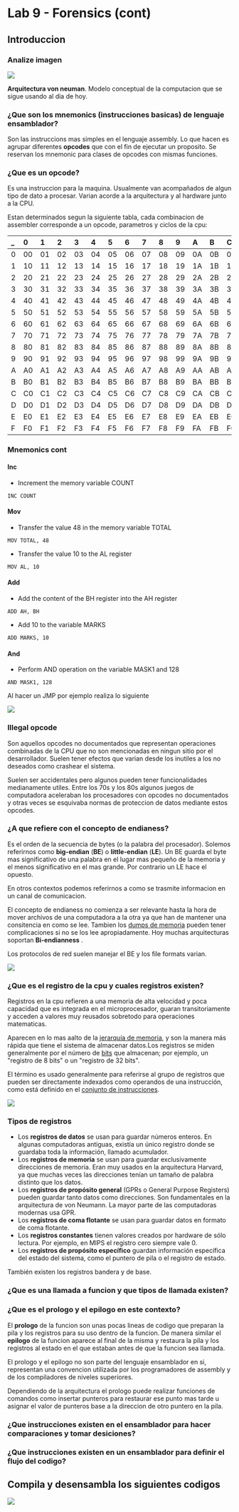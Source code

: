 # Lab 9 - Forensics \(cont\)

## Introduccion

### Analize imagen

![](../.gitbook/assets/imagen%20%28465%29.png)

**Arquitectura von neuman**. Modelo conceptual de la computacion que se sigue usando al dia de hoy.



### ¿Que son los mnemonics \(instrucciones basicas\) de lenguaje ensamblador?

Son las instruccions mas simples en el lenguaje assembly.  Lo que hacen es agrupar diferentes **opcodes** que con el fin de ejecutar un proposito. Se reservan los mnemonic para clases de opcodes con mismas funciones.

### ¿Que es un opcode?

Es una instruccion para la maquina. Usualmente van acompañados de algun tipo de dato a procesar. Varian acorde a la arquitectura y al hardware junto a la CPU. 

Estan determinados segun la siguiente tabla, cada combinacion de assembler corresponde a un opcode, parametros y ciclos de la cpu:

| \_ | 0 | 1 | 2 | 3 | 4 | 5 | 6 | 7 | 8 | 9 | A | B | C | D | E | F |
| :--- | :--- | :--- | :--- | :--- | :--- | :--- | :--- | :--- | :--- | :--- | :--- | :--- | :--- | :--- | :--- | :--- |
| 0 | 00 | 01 | 02 | 03 | 04 | 05 | 06 | 07 | 08 | 09 | 0A | 0B | 0C | 0D | 0E | 0F |
| 1 | 10 | 11 | 12 | 13 | 14 | 15 | 16 | 17 | 18 | 19 | 1A | 1B | 1C | 1D | 1E | 1F |
| 2 | 20 | 21 | 22 | 23 | 24 | 25 | 26 | 27 | 28 | 29 | 2A | 2B | 2C | 2D | 2E | 2F |
| 3 | 30 | 31 | 32 | 33 | 34 | 35 | 36 | 37 | 38 | 39 | 3A | 3B | 3C | 3D | 3E | 3F |
| 4 | 40 | 41 | 42 | 43 | 44 | 45 | 46 | 47 | 48 | 49 | 4A | 4B | 4C | 4D | 4E | 4F |
| 5 | 50 | 51 | 52 | 53 | 54 | 55 | 56 | 57 | 58 | 59 | 5A | 5B | 5C | 5D | 5E | 5F |
| 6 | 60 | 61 | 62 | 63 | 64 | 65 | 66 | 67 | 68 | 69 | 6A | 6B | 6C | 6D | 6E | 6F |
| 7 | 70 | 71 | 72 | 73 | 74 | 75 | 76 | 77 | 78 | 79 | 7A | 7B | 7C | 7D | 7E | 7F |
| 8 | 80 | 81 | 82 | 83 | 84 | 85 | 86 | 87 | 88 | 89 | 8A | 8B | 8C | 8D | 8E | 8F |
| 9 | 90 | 91 | 92 | 93 | 94 | 95 | 96 | 97 | 98 | 99 | 9A | 9B | 9C | 9D | 9E | 9F |
| A | A0 | A1 | A2 | A3 | A4 | A5 | A6 | A7 | A8 | A9 | AA | AB | AC | AD | AE | AF |
| B | B0 | B1 | B2 | B3 | B4 | B5 | B6 | B7 | B8 | B9 | BA | BB | BC | BD | BE | BF |
| C | C0 | C1 | C2 | C3 | C4 | C5 | C6 | C7 | C8 | C9 | CA | CB | CC | CD | CE | CF |
| D | D0 | D1 | D2 | D3 | D4 | D5 | D6 | D7 | D8 | D9 | DA | DB | DC | DD | DE | DF |
| E | E0 | E1 | E2 | E3 | E4 | E5 | E6 | E7 | E8 | E9 | EA | EB | EC | ED | EE | EF |
| F | F0 | F1 | F2 | F3 | F4 | F5 | F6 | F7 | F8 | F9 | FA | FB | FC | FD | FE | FF |

### Mnemonics cont

#### Inc <a id="inc"></a>

*  Increment the memory variable COUNT

```text
INC COUNT
```

#### Mov <a id="mov"></a>

*  Transfer the value 48 in the memory variable TOTAL

```text
MOV TOTAL, 48
```

*  Transfer the value 10 to the AL register

```text
MOV AL, 10
```

#### Add <a id="add"></a>

*  Add the content of the BH register into the AH register

```text
ADD AH, BH
```

*  Add 10 to the variable MARKS

```text
ADD MARKS, 10
```

#### And <a id="and"></a>

*  Perform AND operation on the variable MASK1 and 128

```text
AND MASK1, 128
```

Al hacer un JMP por ejemplo realiza lo siguiente

![](../.gitbook/assets/imagen%20%28473%29.png)

### Illegal opcode

Son aquellos opcodes no documentados que representan operaciones combinadas de la CPU que no son mencionadas en ningun sitio por el desarrollador. Suelen tener efectos que varian desde los inutiles a los no deseados como crashear el sistema.

Suelen ser accidentales pero algunos pueden tener funcionalidades medianamente utiles. Entre los 70s y los 80s algunos juegos de computadora aceleraban los procesadores con opcodes no documentados y otras veces se esquivaba normas de proteccion de datos mediante estos opcodes.

### ¿A que refiere con el concepto de endianess?

Es el orden de la secuencia de bytes \(o la palabra del procesador\). Solemos referirnos como **big-endian** \(**BE**\) o **little-endian** \(**LE**\). Un BE guarda el byte mas significativo de una palabra en el lugar mas pequeño de la memoria y el menos significativo en el mas grande. Por contrario un LE hace el opuesto.

En otros contextos podemos referirnos a como se trasmite informacion en un canal de comunicacion.

El concepto de endianess no comienza a ser relevante hasta la hora de mover archivos de una computadora a la otra ya que han de mantener una consitencia en como se lee. Tambien los [dumps de memoria](https://en.wikipedia.org/wiki/Core_dump) pueden tener complicaciones si no se los lee apropiadamente. Hoy muchas arquitecturas soportan **Bi-endianness** .

Los protocolos de red suelen manejar el BE y los file formats varian.

![](../.gitbook/assets/imagen%20%28472%29.png)

### ¿Que es el registro de la cpu y cuales registros existen?

Registros en la cpu refieren a una memoria de alta velocidad y poca capacidad que es integrada en el microprocesador, guaran transitoriamente y acceden a valores muy reusados sobretodo para operaciones matematicas.

Aparecen en lo mas aalto de la [jerarquía de memoria](https://es.wikipedia.org/wiki/Jerarqu%C3%ADa_de_memoria), y son la manera más rápida que tiene el sistema de almacenar datos.Los registros se miden generalmente por el número de [bits](https://es.wikipedia.org/wiki/Bit) que almacenan; por ejemplo, un "registro de 8 bits" o un "registro de 32 bits". 

El término es usado generalmente para referirse al grupo de registros que pueden ser directamente indexados como operandos de una instrucción, como está definido en el [conjunto de instrucciones](https://es.wikipedia.org/wiki/Complex_instruction_set_computing). 

![](../.gitbook/assets/imagen%20%28475%29.png)

### Tipos de registros

* Los **registros de datos** se usan para guardar números enteros. En algunas computadoras antiguas, existía un único registro donde se guardaba toda la información, llamado acumulador.
* Los **registros de memoria** se usan para guardar exclusivamente direcciones de memoria. Eran muy usados en la arquitectura Harvard, ya que muchas veces las direcciones tenían un tamaño de palabra distinto que los datos.
* Los **registros de propósito general** \(GPRs o General Purpose Registers\) pueden guardar tanto datos como direcciones. Son fundamentales en la arquitectura de von Neumann. La mayor parte de las computadoras modernas usa GPR.
* Los **registros de coma flotante** se usan para guardar datos en formato de coma flotante.
* Los **registros constantes** tienen valores creados por hardware de sólo lectura. Por ejemplo, en MIPS el registro cero siempre vale 0.
* Los **registros de propósito específico** guardan información específica del estado del sistema, como el puntero de pila o el registro de estado.

También existen los registros bandera y de base.

### ¿Que es una llamada a funcion y que tipos de llamada existen?



### ¿Que es el prologo y el epilogo en este contexto?

El **prologo** de la funcion son unas pocas lineas de codigo que preparan la pila y los registros para su uso dentro de la funcion. De manera similar el **epilogo** de la funcion aparece al final de la misma y restaura la pila y los registros al estado en el que estaban antes de que la funcion sea llamada.

El prologo y el epilogo no son parte del lenguaje ensamblador en si, representan una convencion utilizada por los programadores de assembly y de los compiladores de niveles superiores.

Dependiendo de la arquitectura el prologo puede realizar funciones de comandos como insertar punteros para restaurar ese punto mas tarde u asignar el valor de punteros base a la direccion de otro puntero en la pila.

### ¿Que instrucciones existen en el ensamblador para hacer comparaciones y tomar desiciones?

### ¿Que instrucciones existen en un ensamblador para definir el flujo del codigo?

## Compila y desensambla los siguientes codigos

![](../.gitbook/assets/imagen%20%28463%29.png)



